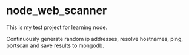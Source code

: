 # node_web_scanner
This is my test project for learning node.

Continuously generate random ip addresses, resolve hostnames, ping, portscan and save results to mongodb.
